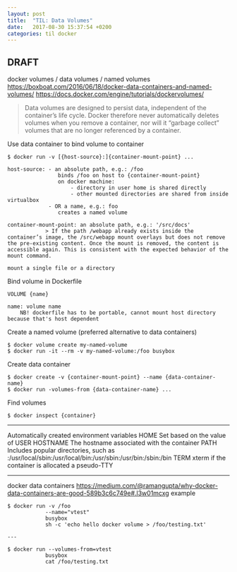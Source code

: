 ```yaml
---
layout: post
title:  "TIL: Data Volumes"
date:   2017-08-30 15:37:54 +0200
categories: til docker
---
```


## DRAFT
docker volumes / data volumes / named volumes
https://boxboat.com/2016/06/18/docker-data-containers-and-named-volumes/
https://docs.docker.com/engine/tutorials/dockervolumes/

> Data volumes are designed to persist data, independent of the container’s life cycle. Docker therefore never automatically deletes volumes when you remove a container, nor will it “garbage collect” volumes that are no longer referenced by a container.

Use data container to bind volume to container

    $ docker run -v [{host-source}:]{container-mount-point} ...

    host-source: - an absolute path, e.g.: /foo
                    binds /foo on host to {container-mount-point}
                    on docker machine: 
                        - directory in user home is shared directly
                        - other mounted directories are shared from inside virtualbox
                 - OR a name, e.g.: foo
                    creates a named volume

    container-mount-point: an absolute path, e.g.: '/src/docs'
                > If the path /webapp already exists inside the container’s image, the /src/webapp mount overlays but does not remove the pre-existing content. Once the mount is removed, the content is accessible again. This is consistent with the expected behavior of the mount command.

    mount a single file or a directory

Bind volume in Dockerfile

    VOLUME {name}

    name: volume name 
        NB! dockerfile has to be portable, cannot mount host directory because that's host dependent

Create a named volume (preferred alternative to data containers)

    $ docker volume create my-named-volume
    $ docker run -it --rm -v my-named-volume:/foo busybox

Create data container

    $ docker create -v {container-mount-point} --name {data-container-name}
    $ docker run -volumes-from {data-container-name} ...

Find volumes

    $ docker inspect {container}

---
Automatically created environment variables
    HOME	    Set based on the value of USER
    HOSTNAME	The hostname associated with the container
    PATH	    Includes popular directories, such as :/usr/local/sbin:/usr/local/bin:/usr/sbin:/usr/bin:/sbin:/bin
    TERM	    xterm if the container is allocated a pseudo-TTY

---
docker data containers
https://medium.com/@ramangupta/why-docker-data-containers-are-good-589b3c6c749e#.l3w01mcxg
example

    $ docker run -v /foo 
                --name="vtest" 
                busybox 
                sh -c 'echo hello docker volume > /foo/testing.txt'
    
    ---

    $ docker run --volumes-from=vtest 
                busybox 
                cat /foo/testing.txt

